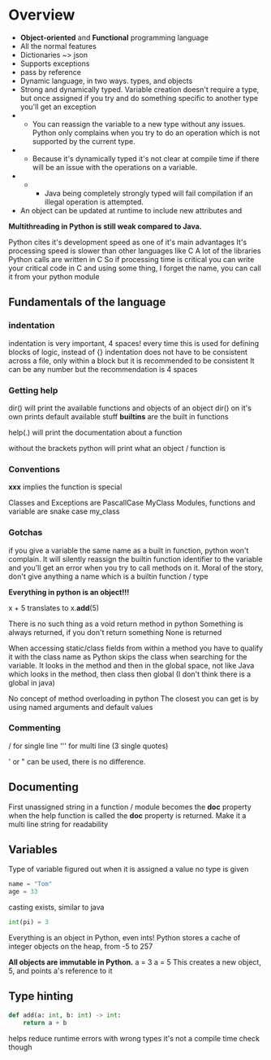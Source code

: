 # Overview

* **Object-oriented** and **Functional** programming language
* All the normal features
* Dictionaries ~> json
* Supports exceptions
* pass by reference
* Dynamic language, in two ways. types, and objects
* Strong and dynamically typed. Variable creation doesn't require a type, but once assigned if you try and do something specific to another type you'll get an exception
* * You can reassign the variable to a new type without any issues. Python only complains when you try to do an operation which is not supported by the current type.
* * Because it's dynamically typed it's not clear at compile time if there will be an issue with the operations on a variable.
* * * Java being completely strongly typed will fail compilation if an illegal operation is attempted.
* An object can be updated at runtime to include new attributes and

**Multithreading in Python is still weak compared to Java.**

Python cites it's development speed as one of it's main advantages
It's processing speed is slower than other languages like C
A lot of the libraries Python calls are written in C
So if processing time is critical you can write your critical code in C and using some thing, I forget the name, you can call it from your python module

## Fundamentals of the language

### indentation

indentation is very important, 4 spaces! every time
this is used for defining blocks of logic, instead of {}
indentation does not have to be consistent across a file, only within a block
but it is recommended to be consistent
It can be any number but the recommendation is 4 spaces

### Getting help

dir(<object>) will print the available functions and objects of an object
dir() on it's own prints default available stuff
__builtins__ are the built in functions

help(<object>.<func>) will print the documentation about a function

without the brackets python will print what an object / function is

### Conventions

__xxx__ implies the function is special

Classes and Exceptions are PascallCase
	MyClass
Modules, functions and variable are snake case
	my_class

### Gotchas

if you give a variable the same name as a built in function, python won't complain.
It will silently reassign the builtin function identifier to the variable
and you'll get an error when you try to call methods on it.
Moral of the story, don't give anything a name which is a builtin function / type

**Everything in python is an object!!!**

x + 5 translates to x.__add__(5)

There is no such thing as a void return method in python
Something is always returned, if you don't return something None is returned

When accessing static/class fields from within a method you have to qualify it with the class name as Python skips the class when searching for the variable.
It looks in the method and then in the global space, not like Java which looks in the method, then class then global (I don't think there is a global in java)

No concept of method overloading in python
The closest you can get is by using named arguments and default values

### Commenting

/ for single line
''' for multi line (3 single quotes)

' or " can be used, there is no difference.

## Documenting

First unassigned string in a function / module becomes the __doc__ property
when the help function is called the __doc__ property is returned.
Make it a multi line string for readability

## Variables

Type of variable figured out when it is assigned a value
no type is given

```python
name = "Tom"
age = 33
```

casting exists, similar to java

```python
int(pi) = 3
```

Everything is an object in Python, even ints!
Python stores a cache of integer objects on the heap, from -5 to 257

**All objects are immutable in Python.**
a = 3
a = 5
This creates a new object, 5, and points a's reference to it

## Type hinting

```python
def add(a: int, b: int) -> int:
    return a + b
```

helps reduce runtime errors with wrong types
it's not a compile time check though